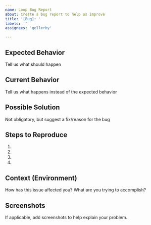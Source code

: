 ```yaml
---
name: Loop Bug Report
about: Create a bug report to help us improve
title: '[Bug]: '
labels: ''
assignees: 'gellerby'

---
```


<!--- Provide a general summary of the issue in the Title above --> 

## Expected Behavior
Tell us what should happen 

## Current Behavior
Tell us what happens instead of the expected behavior

## Possible Solution
Not obligatory, but suggest a fix/reason for the bug

## Steps to Reproduce
1.
2.
3.
4.

## Context (Environment)
How has this issue affected you? What are you trying to accomplish? 

## Screenshots
If applicable, add screenshots to help explain your problem.

